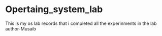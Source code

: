 # Opertaing_system_lab
This is my os lab records that i completed  all the experinments in the lab 
<br>
author-Musaib

